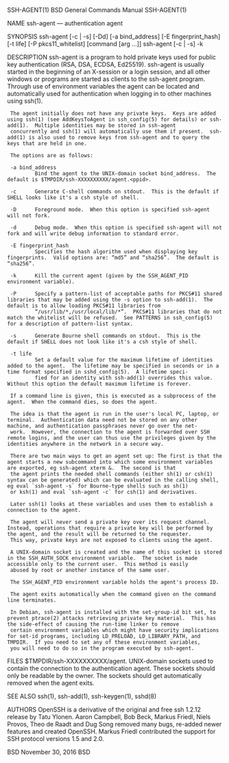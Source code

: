 SSH-AGENT(1)                                                                           BSD General Commands Manual                                                                           SSH-AGENT(1)

NAME
     ssh-agent — authentication agent

SYNOPSIS
     ssh-agent [-c | -s] [-Dd] [-a bind_address] [-E fingerprint_hash] [-t life] [-P pkcs11_whitelist] [command [arg ...]]
     ssh-agent [-c | -s] -k

DESCRIPTION
     ssh-agent is a program to hold private keys used for public key authentication (RSA, DSA, ECDSA, Ed25519).  ssh-agent is usually started in the beginning of an X-session or a login session, and
     all other windows or programs are started as clients to the ssh-agent program.  Through use of environment variables the agent can be located and automatically used for authentication when logging
     in to other machines using ssh(1).

     The agent initially does not have any private keys.  Keys are added using ssh(1) (see AddKeysToAgent in ssh_config(5) for details) or ssh-add(1).  Multiple identities may be stored in ssh-agent
     concurrently and ssh(1) will automatically use them if present.  ssh-add(1) is also used to remove keys from ssh-agent and to query the keys that are held in one.

     The options are as follows:

     -a bind_address
             Bind the agent to the UNIX-domain socket bind_address.  The default is $TMPDIR/ssh-XXXXXXXXXX/agent.<ppid>.

     -c      Generate C-shell commands on stdout.  This is the default if SHELL looks like it's a csh style of shell.

     -D      Foreground mode.  When this option is specified ssh-agent will not fork.

     -d      Debug mode.  When this option is specified ssh-agent will not fork and will write debug information to standard error.

     -E fingerprint_hash
             Specifies the hash algorithm used when displaying key fingerprints.  Valid options are: “md5” and “sha256”.  The default is “sha256”.

     -k      Kill the current agent (given by the SSH_AGENT_PID environment variable).

     -P      Specify a pattern-list of acceptable paths for PKCS#11 shared libraries that may be added using the -s option to ssh-add(1).  The default is to allow loading PKCS#11 libraries from
             “/usr/lib/*,/usr/local/lib/*”.  PKCS#11 libraries that do not match the whitelist will be refused.  See PATTERNS in ssh_config(5) for a description of pattern-list syntax.

     -s      Generate Bourne shell commands on stdout.  This is the default if SHELL does not look like it's a csh style of shell.

     -t life
             Set a default value for the maximum lifetime of identities added to the agent.  The lifetime may be specified in seconds or in a time format specified in sshd_config(5).  A lifetime speci‐
             fied for an identity with ssh-add(1) overrides this value.  Without this option the default maximum lifetime is forever.

     If a command line is given, this is executed as a subprocess of the agent.  When the command dies, so does the agent.

     The idea is that the agent is run in the user's local PC, laptop, or terminal.  Authentication data need not be stored on any other machine, and authentication passphrases never go over the net‐
     work.  However, the connection to the agent is forwarded over SSH remote logins, and the user can thus use the privileges given by the identities anywhere in the network in a secure way.

     There are two main ways to get an agent set up: The first is that the agent starts a new subcommand into which some environment variables are exported, eg ssh-agent xterm &.  The second is that
     the agent prints the needed shell commands (either sh(1) or csh(1) syntax can be generated) which can be evaluated in the calling shell, eg eval `ssh-agent -s` for Bourne-type shells such as sh(1)
     or ksh(1) and eval `ssh-agent -c` for csh(1) and derivatives.

     Later ssh(1) looks at these variables and uses them to establish a connection to the agent.

     The agent will never send a private key over its request channel.  Instead, operations that require a private key will be performed by the agent, and the result will be returned to the requester.
     This way, private keys are not exposed to clients using the agent.

     A UNIX-domain socket is created and the name of this socket is stored in the SSH_AUTH_SOCK environment variable.  The socket is made accessible only to the current user.  This method is easily
     abused by root or another instance of the same user.

     The SSH_AGENT_PID environment variable holds the agent's process ID.

     The agent exits automatically when the command given on the command line terminates.

     In Debian, ssh-agent is installed with the set-group-id bit set, to prevent ptrace(2) attacks retrieving private key material.  This has the side-effect of causing the run-time linker to remove
     certain environment variables which might have security implications for set-id programs, including LD_PRELOAD, LD_LIBRARY_PATH, and TMPDIR.  If you need to set any of these environment variables,
     you will need to do so in the program executed by ssh-agent.

FILES
     $TMPDIR/ssh-XXXXXXXXXX/agent.<ppid>
             UNIX-domain sockets used to contain the connection to the authentication agent.  These sockets should only be readable by the owner.  The sockets should get automatically removed when the
             agent exits.

SEE ALSO
     ssh(1), ssh-add(1), ssh-keygen(1), sshd(8)

AUTHORS
     OpenSSH is a derivative of the original and free ssh 1.2.12 release by Tatu Ylonen.  Aaron Campbell, Bob Beck, Markus Friedl, Niels Provos, Theo de Raadt and Dug Song removed many bugs, re-added
     newer features and created OpenSSH.  Markus Friedl contributed the support for SSH protocol versions 1.5 and 2.0.

BSD                                                                                         November 30, 2016                                                                                         BSD
